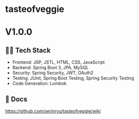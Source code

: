# tasteofveggie

# V1.0.0

## 👩‍🚒 Tech Stack
- Frontend: JSP, JSTL, HTML, CSS, JavaScript
- Backend: Spring Boot 3, JPA, MySQL
- Security: Spring Security, JWT, OAuth2
- Testing: JUnit, Spring Boot Testing, Spring Security Testing
- Code Generation: Lombok

## 🧾 Docs
https://github.com/serinryu/tasteofveggie/wiki
